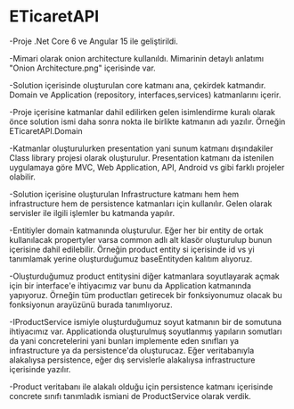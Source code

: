 # ETicaretAPI
-Proje .Net Core 6 ve Angular 15 ile geliştirildi. 

-Mimari olarak onion architecture kullanıldı. Mimarinin detaylı anlatımı "Onion Architecture.png" içerisinde var.

-Solution içerisinde oluşturulan core katmanı ana, çekirdek katmandır. Domain ve Application (repository, interfaces,services) katmanlarını içerir.

-Proje içerisine katmanlar dahil edilirken gelen isimlendirme kuralı olarak önce solution ismi daha sonra nokta ile birlikte katmanın adı yazılır. Örneğin ETicaretAPI.Domain

-Katmanlar oluşturulurken presentation yani sunum katmanı dışındakiler Class library projesi olarak oluşturulur. Presentation katmanı da istenilen uygulamaya göre MVC, Web Application, API, Android vs gibi farklı projeler olabilir.

-Solution içerisine oluşturulan Infrastructure katmanı hem hem infrastructure hem de persistence katmanları için kullanılır. Gelen olarak servisler ile ilgili işlemler bu katmanda yapılır.

-Entitiyler domain katmanında oluşturulur. Eğer her bir entity de ortak kullanılacak propertyler varsa common adlı alt klasör oluşturulup bunun içerisine dahil edilebilir. Örneğin product entity si içerisinde id vs yi tanımlamak yerine oluşturduğumuz baseEntityden kalıtım alıyoruz.

-Oluşturduğumuz product entitysini diğer katmanlara soyutlayarak açmak için bir interface'e ihtiyacımız var bunu da Application katmanında yapıyoruz. Örneğin tüm productları getirecek bir fonksiyonumuz olacak bu fonksiyonun arayüzünü burada tanımlıyoruz.

-IProductService ismiyle oluşturduğumuz soyut katmanın bir de somutuna ihtiyacımız var. Applicationda oluşturulmuş soyutlanmış yapıların somutları da yani concretelerini yani bunları implemente eden sınıfları ya infrastructure ya da persistence'da oluşturucaz. Eğer veritabanıyla alakalıysa persistence, eğer dış servislerle alakalıysa infrastructure içerisinde yazılır.

-Product veritabanı ile alakalı olduğu için persistence katmanı içerisinde concrete sınıfı tanımladık ismiani de ProductService olarak verdik.
